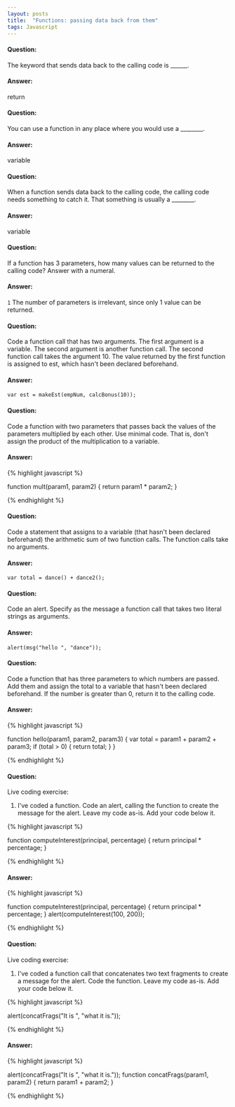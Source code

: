 ```yaml
---
layout: posts
title:  "Functions: passing data back from them"
tags: Javascript
---
```


#### Question:
The keyword that sends data back to the calling code is ______.

#### Answer:
return

#### Question:
You can use a function in any place where you would use a ________.

#### Answer:
variable

#### Question:
When a function sends data back to the calling code, the calling code needs something to catch it. That something is usually a ________.

#### Answer:
variable

#### Question:
If a function has 3 parameters, how many values can be returned to the calling code? Answer with a numeral.

#### Answer:
`1` The number of parameters is irrelevant, since only 1 value can be returned.

#### Question:
Code a function call that has two arguments. The first argument is a variable. The second argument is another function call. The second function call takes the argument 10. The value returned by the first function is assigned to est, which hasn't been declared beforehand.

#### Answer:
`var est = makeEst(empNum, calcBonus(10));`

#### Question:
Code a function with two parameters that passes back the values of the parameters multiplied by each other. Use minimal code. That is, don't assign the product of the multiplication to a variable.

#### Answer:
{% highlight javascript %}

function mult(param1, param2) {
  return param1 * param2;
}

{% endhighlight %}

#### Question:
Code a statement that assigns to a variable (that hasn't been declared beforehand) the arithmetic sum of two function calls. The function calls take no arguments.

#### Answer:
`var total = dance() + dance2();`

#### Question:
Code an alert. Specify as the message a function call that takes two literal strings as arguments.

#### Answer:
`alert(msg("hello ", "dance"));`

#### Question:
Code a function that has three parameters to which numbers are passed. Add them and assign the total to a variable that hasn't been declared beforehand. If the number is greater than 0, return it to the calling code.

#### Answer:
{% highlight javascript %}

function hello(param1, param2, param3) {
  var total = param1 + param2 + param3;
  if (total > 0) {
    return total;
  }
}

{% endhighlight %}

#### Question:
Live coding exercise:
1) I've coded a function. Code an alert, calling the function to create the message for the alert. Leave my code as-is. Add your code below it.

{% highlight javascript %}

function computeInterest(principal, percentage) {
  return principal * percentage;
}

{% endhighlight %}


#### Answer:
{% highlight javascript %}

function computeInterest(principal, percentage) {
  return principal * percentage;
}
alert(computeInterest(100, 200));

{% endhighlight %}

#### Question:
Live coding exercise:
1) I've coded a function call that concatenates two text fragments to create a message for the alert. Code the function. Leave my code as-is. Add your code below it.

{% highlight javascript %}

alert(concatFrags("It is ", "what it is."));

{% endhighlight %}

#### Answer:
{% highlight javascript %}

alert(concatFrags("It is ", "what it is."));
function concatFrags(param1, param2) {
  return param1 + param2;
}

{% endhighlight %}
